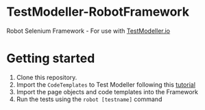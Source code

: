 # TestModeller-RobotFramework
 Robot Selenium Framework - For use with [TestModeller.io](http://www.testmodeller.io)

# Getting started
1. Clone this repository.
2. Import the `CodeTemplates` to Test Modeller following this [tutorial](https://curiositysoftware.ie/Resources/tutorials/ConfigureTMFramework.mp4)
3. Import the page objects and code templates into the Framework
4. Run the tests using the `robot [testname]` command